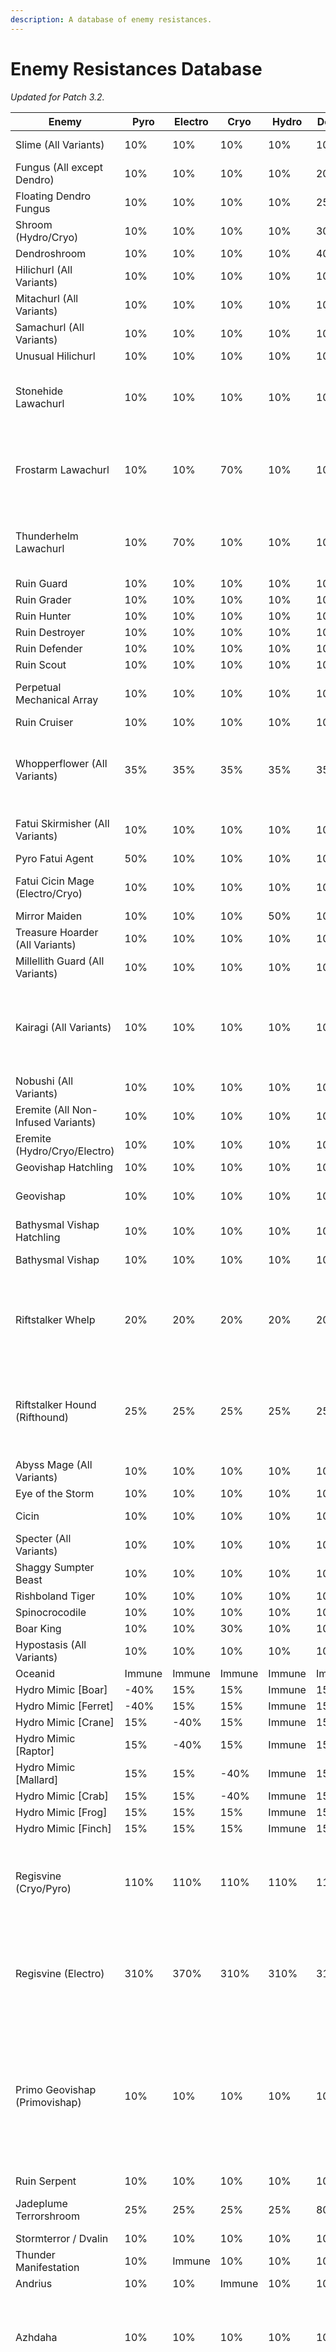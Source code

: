 ```yaml
---
description: A database of enemy resistances.
---
```


# Enemy Resistances Database

*Updated for Patch 3.2.*

| Enemy                                | Pyro   | Electro | Cryo   | Hydro  | Dendro | Anemo  | Geo    | Physical | Notes                                                                                                                                                                                                                                                                                           |
| ------------------------------------ | ------ | ------- | ------ | ------ | ------ | ------ | ------ | -------- | ----------------------------------------------------------------------------------------------------------------------------------------------------------------------------------------------------------------------------------------------------------------------------------------------- |
| Slime \(All Variants\)               | 10%    | 10%     | 10%    | 10%    | 10%    | 10%    | 10%    | 10%      | Immune to the same Element.                                                                                                                                                                                                                                                                     |
| Fungus \(All except Dendro\)         | 10%    | 10%     | 10%    | 10%    | 20%    | 10%    | 10%    | 10%      | +10% RES to the same Element.                                                                                                                                                                                                                                                                   |
| Floating Dendro Fungus               | 10%    | 10%     | 10%    | 10%    | 25%    | 10%    | 10%    | 10%      |                                                                                                                                                                                                                                                                                                 |
| Shroom \(Hydro/Cryo\)                | 10%    | 10%     | 10%    | 10%    | 30%    | 10%    | 10%    | 10%      | +10% RES to the same Element.                                                                                                                                                                                                                                                                   |
| Dendroshroom                         | 10%    | 10%     | 10%    | 10%    | 40%    | 10%    | 10%    | 10%      |                                                                                                                                                                                                                                                                                                 |
| Hilichurl \(All Variants\)           | 10%    | 10%     | 10%    | 10%    | 10%    | 10%    | 10%    | 10%      |                                                                                                                                                                                                                                                                                                 |
| Mitachurl \(All Variants\)           | 10%    | 10%     | 10%    | 10%    | 10%    | 10%    | 10%    | 30%      |                                                                                                                                                                                                                                                                                                 |
| Samachurl \(All Variants\)           | 10%    | 10%     | 10%    | 10%    | 10%    | 10%    | 10%    | 10%      | Additional 40% RES to the same Element.                                                                                                                                                                                                                                                         |
| Unusual Hilichurl                    | 10%    | 10%     | 10%    | 10%    | 10%    | 10%    | 10%    | 10%      |                                                                                                                                                                                                                                                                                                 |
| Stonehide Lawachurl                  | 10%    | 10%     | 10%    | 10%    | 10%    | 10%    | 70%    | 50%      | When shielded, enters "enraged" state where attacks are enhanced. This does not modify its resistances.                                                                                                                                                                                         |
| Frostarm Lawachurl                   | 10%    | 10%     | 70%    | 10%    | 10%    | 10%    | 10%    | 50%      | When shielded, ignores 80% Physical and Elemental DMG Bonus of the characters \(Does not directly affect resistance\).                                                                                                                                                                          |
| Thunderhelm Lawachurl                | 10%    | 70%     | 10%    | 10%    | 10%    | 10%    | 10%    | 50%      | When shielded, enters "enraged" state where attacks are enhanced. This does not modify its resistances.                                                                                                                                                                                         |
| Ruin Guard                           | 10%    | 10%     | 10%    | 10%    | 10%    | 10%    | 10%    | 70%      |                                                                                                                                                                                                                                                                                                 |
| Ruin Grader                          | 10%    | 10%     | 10%    | 10%    | 10%    | 10%    | 10%    | 70%      |                                                                                                                                                                                                                                                                                                 |
| Ruin Hunter                          | 10%    | 10%     | 10%    | 10%    | 10%    | 10%    | 10%    | 50%      |                                                                                                                                                                                                                                                                                                 |
| Ruin Destroyer                       | 10%    | 10%     | 10%    | 10%    | 10%    | 10%    | 10%    | 30%      |                                                                                                                                                                                                                                                                                                 |
| Ruin Defender                        | 10%    | 10%     | 10%    | 10%    | 10%    | 10%    | 10%    | 50%      |                                                                                                                                                                                                                                                                                                 |
| Ruin Scout                           | 10%    | 10%     | 10%    | 10%    | 10%    | 10%    | 10%    | 50%      |                                                                                                                                                                                                                                                                                                 |
| Perpetual Mechanical Array           | 10%    | 10%     | 10%    | 10%    | 10%    | 10%    | 10%    | 70%      | All resistance decreased by 50% when stunned.                                                                                                                                                                                                                                                   |
| Ruin Cruiser                         | 10%    | 10%     | 10%    | 10%    | 10%    | 10%    | 10%    | 30%      |                                                                                                                                                                                                                                                                                                 |
| Whopperflower \(All Variants\)       | 35%    | 35%     | 35%    | 35%    | 35%    | 35%    | 35%    | 35%      | Additional 40% Elemental RES to same Element.<br />All resistances decreased by 25% when stunned.                                                                                                                                                                                               |
| Fatui Skirmisher \(All Variants\)    | 10%    | 10%     | 10%    | 10%    | 10%    | 10%    | 10%    | -20%     | All resistances increased by 100% when shielded.                                                                                                                                                                                                                                                |
| Pyro Fatui Agent                     | 50%    | 10%     | 10%    | 10%    | 10%    | 10%    | 10%    | -20%     |                                                                                                                                                                                                                                                                                                 |
| Fatui Cicin Mage \(Electro/Cryo\)    | 10%    | 10%     | 10%    | 10%    | 10%    | 10%    | 10%    | -20%     | Additional 40% Elemental RES to same Element.                                                                                                                                                                                                                                                   |
| Mirror Maiden                        | 10%    | 10%     | 10%    | 50%    | 10%    | 10%    | 10%    | -20%     |                                                                                                                                                                                                                                                                                                 |
| Treasure Hoarder \(All Variants\)    | 10%    | 10%     | 10%    | 10%    | 10%    | 10%    | 10%    | -20%     |                                                                                                                                                                                                                                                                                                 |
| Millellith Guard \(All Variants\)    | 10%    | 10%     | 10%    | 10%    | 10%    | 10%    | 10%    | -20%     |                                                                                                                                                                                                                                                                                                 |
| Kairagi \(All Variants\)             | 10%    | 10%     | 10%    | 10%    | 10%    | 10%    | 10%    | -20%     | All RES increased by 50% at the start of battle.<br />"Masanori"/"Nameless" has the same resistances, including the above bullet point.                                                                                                                                                         |
| Nobushi \(All Variants\)             | 10%    | 10%     | 10%    | 10%    | 10%    | 10%    | 10%    | -20%     |                                                                                                                                                                                                                                                                                                 |
| Eremite \(All Non-Infused Variants\) | 10%    | 10%     | 10%    | 10%    | 10%    | 10%    | 10%    | -20%     |                                                                                                                                                                                                                                                                                                 |
| Eremite \(Hydro/Cryo/Electro\)       | 10%    | 10%     | 10%    | 10%    | 10%    | 10%    | 10%    | -20%     | -60% RES to same Element.                                                                                                                                                                                                                                                                       |
| Geovishap Hatchling                  | 10%    | 10%     | 10%    | 10%    | 10%    | 10%    | 50%    | 30%      |                                                                                                                                                                                                                                                                                                 |
| Geovishap                            | 10%    | 10%     | 10%    | 10%    | 10%    | 10%    | 50%    | 30%      | Additional 20% Elemental RES to the Element it infuses with.                                                                                                                                                                                                                                    |
| Bathysmal Vishap Hatchling           | 10%    | 10%     | 10%    | 10%    | 10%    | 10%    | 10%    | 30%      | Additional 10% RES to same Element.                                                                                                                                                                                                                                                             |
| Bathysmal Vishap                     | 10%    | 10%     | 10%    | 10%    | 10%    | 10%    | 10%    | 30%      | Additional 20% RES to same Element.                                                                                                                                                                                                                                                             |
| Riftstalker Whelp                    | 20%    | 20%     | 20%    | 20%    | 20%    | 20%    | 20%    | 20%      | RES to same Element is decreased by 30% during Devour phase \(Triggered by attacking the enemy with its own Element and filling Rage meter\).                                                                                                                                                   |
| Riftstalker Hound \(Rifthound\)      | 25%    | 25%     | 25%    | 25%    | 25%    | 25%    | 25%    | 25%      | RES to same Element is decreased by 65% during Devour phase \(Triggered by attacking the enemy with its own Element and filling Rage meter\).                                                                                                                                                   |
| Abyss Mage \(All Variants\)          | 10%    | 10%     | 10%    | 10%    | 10%    | 10%    | 10%    | 10%      |                                                                                                                                                                                                                                                                                                 |
| Eye of the Storm                     | 10%    | 10%     | 10%    | 10%    | 10%    | Immune | 10%    | 10%      |                                                                                                                                                                                                                                                                                                 |
| Cicin                                | 10%    | 10%     | 10%    | 10%    | 10%    | 10%    | 10%    | -50%     | Additional 40% RES to the same Element                                                                                                                                                                                                                                                          |
| Specter \(All Variants\)             | 10%    | 10%     | 10%    | 10%    | 10%    | 10%    | 10%    | 10%      | Immune to the same Element                                                                                                                                                                                                                                                                      |
| Shaggy Sumpter Beast                 | 10%    | 10%     | 10%    | 10%    | 10%    | 10%    | 10%    | 10%      |                                                                                                                                                                                                                                                                                                 |
| Rishboland Tiger                     | 10%    | 10%     | 10%    | 10%    | 10%    | 10%    | 10%    | 10%      |                                                                                                                                                                                                                                                                                                 |
| Spinocrocodile                       | 10%    | 10%     | 10%    | 10%    | 10%    | 10%    | 10%    | 10%      |                                                                                                                                                                                                                                                                                                 |
| Boar King                            | 10%    | 10%     | 30%    | 10%    | 10%    | 10%    | 10%    | 50%      |                                                                                                                                                                                                                                                                                                 |
| Hypostasis \(All Variants\)          | 10%    | 10%     | 10%    | 10%    | 10%    | 10%    | 10%    | 10%      | Immune to the same Element                                                                                                                                                                                                                                                                      |
| Oceanid                              | Immune | Immune  | Immune | Immune | Immune | Immune | Immune | Immune   |                                                                                                                                                                                                                                                                                                 |
| Hydro Mimic \[Boar\]                 | -40%   | 15%     | 15%    | Immune | 15%    | 15%    | 15%    | 15%      |                                                                                                                                                                                                                                                                                                 |
| Hydro Mimic \[Ferret\]               | -40%   | 15%     | 15%    | Immune | 15%    | 15%    | 15%    | 15%      |                                                                                                                                                                                                                                                                                                 |
| Hydro Mimic \[Crane\]                | 15%    | -40%    | 15%    | Immune | 15%    | 15%    | 15%    | 15%      |                                                                                                                                                                                                                                                                                                 |
| Hydro Mimic \[Raptor\]               | 15%    | -40%    | 15%    | Immune | 15%    | 15%    | 15%    | 15%      |                                                                                                                                                                                                                                                                                                 |
| Hydro Mimic \[Mallard\]              | 15%    | 15%     | -40%   | Immune | 15%    | 15%    | 15%    | 15%      |                                                                                                                                                                                                                                                                                                 |
| Hydro Mimic \[Crab\]                 | 15%    | 15%     | -40%   | Immune | 15%    | 15%    | 15%    | 15%      |                                                                                                                                                                                                                                                                                                 |
| Hydro Mimic \[Frog\]                 | 15%    | 15%     | 15%    | Immune | 15%    | 15%    | -40%   | 15%      |                                                                                                                                                                                                                                                                                                 |
| Hydro Mimic \[Finch\]                | 15%    | 15%     | 15%    | Immune | 15%    | 15%    | -40%   | 15%      |                                                                                                                                                                                                                                                                                                 |
| Regisvine \(Cryo/Pyro\)              | 110%   | 110%    | 110%   | 110%   | 110%   | 110%   | 110%   | 130%     | Total 170% RES to the same Element when shield is up, 70% when shield is down<br />All resistances are decreased by 100% when shield is down.                                                                                                                                                   |
| Regisvine \(Electro\)                | 310%   | 370%    | 310%   | 310%   | 310%   | 310%   | 310%   | 130%     | Total 370% RES to the same Element when shield is up, 70% when shield is down<br />All resistances are decreased by 300% when shield is down.                                                                                                                                                   |
| Primo Geovishap \(Primovishap\)      | 10%    | 10%     | 10%    | 10%    | 10%    | 10%    | 50%    | 30%      | Additional 20% resistance to the Element it infuses with \(30% total\)<br />All RES increased by 200% when starting battle<br />All RES decreased by 50% for 5 seconds after its Primordial Shower skill is countered.                                                                          |
| Ruin Serpent                         | 10%    | 10%     | 10%    | 10%    | 10%    | 10%    | 10%    | 70%      |                                                                                                                                                                                                                                                                                                 |
| Jadeplume Terrorshroom               | 25%    | 25%     | 25%    | 25%    | 80%    | 25%    | 25%    | 20%      | All resistances -25% while stunned \(after Activated state\)                                                                                                                                                                                                                                    |
| Stormterror / Dvalin                 | 10%    | 10%     | 10%    | 10%    | 10%    | 10%    | 10%    | 10%      |                                                                                                                                                                                                                                                                                                 |
| Thunder Manifestation                | 10%    | Immune  | 10%    | 10%    | 10%    | 10%    | 10%    | 10%      |                                                                                                                                                                                                                                                                                                 |
| Andrius                              | 10%    | 10%     | Immune | 10%    | 10%    | Immune | 10%    | 10%      |                                                                                                                                                                                                                                                                                                 |
| Azhdaha                              | 10%    | 10%     | 10%    | 10%    | 10%    | 10%    | 70%    | 40%      | Additional 60% Elemental RES to first infused Element.<br />Additional 50% Elemental RES to second infused Element.                                                                                                                                                                             |
| Tartaglia / Childe                   | 0%     | 0%      | 0%     | 0%     | 0%     | 0%     | 0%     | 0%       | \[Phase 1\] Additional 50% Elemental RES to Hydro attacks. All RES decreased by 30% when stunned.<br />\[Phase 2\] Additional 50% Elemental RES to Electro attacks. All RES decreased by 50% when stunned. <br />\[Phase 3\] Additional 70% Elemental RES to Hydro attacks and Electro attacks. |
| La Signora                           | 10%\*  | 10%     | 50%\*  | 10%    | 10%    | 10%    | 10%    | 10%      | \[Phase 1\] Additional 40% Cryo RES.<br />\[Phase 2\] Additional 40% Cryo RES and additional 60% Pyro RES.                                                                                                                                                                                      |
| Raiden Shogun                        | 10%    | 10%     | 10%    | 10%    | 10%    | 10%    | 10%    | 10%      | All RES increased by 200% when in the Baleful Shadowlord phase (shielded).<br />All RES decreased by 60% when stunned after Baleful Shadowlord phase ends.                                                                                                                                      |
| Abyss Herald                         | 10%    | 10%     | 10%    | 10%    | 10%    | 10%    | 10%    | 10%      |                                                                                                                                                                                                                                                                                                 |
| Abyss Lector                         | 10%    | 10%     | 10%    | 10%    | 10%    | 10%    | 10%    | 10%      |                                                                                                                                                                                                                                                                                                 |
| Shadowy Husk                         | 10%    | 10%     | 10%    | 10%    | 10%    | 10%    | 10%    | 30%      | RES increased by 20% to the same Element.                                                                                                                                                                                                                                                       |
| Maguu Kenki                          | 10%    | 10%     | 10%    | 10%    | 10%    | 10%    | 10%    | 10%      | Maguu Kenki Wind Bunshin has 30% total Anemo RES. Maguu Kenki Ice Bunshin has 30% total Cryo RES.                                                                                                                                                                                               |
| Coral Defenders                      | 10%    | 10%     | 10%    | 10%    | 10%    | 10%    | 10%    | 30%      | Additional 20% RES to the same Element.                                                                                                                                                                                                                                                         |
| Golden Wolflord                      | 25%    | 25%     | 25%    | 25%    | 25%    | 25%    | 25%    | 25%      | All RES increased by 200% when starting battle. Geo RES decreased by 45% when fallen.                                                                                                                                                                                                           |
| The Rock                             | 0%     | 0%      | 0%     | 0%     | 0%     | 0%     | 0%     | 0%       |                                                                                                                                                                                                                                                                                                 |

## Resources

* [Enemy Resistances and Shield/Armor Durabilities (Google Sheets)](https://docs.google.com/spreadsheets/d/1196OGAGBtFV_wPGwd6jME4JBYDOQdToAP3jhcZshq-I/edit?usp=sharing)
  By: Bobrokrot\#0111
